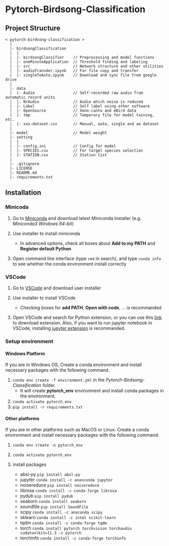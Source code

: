 # Pytorch-Birdsong-Classification

## Project Structure

```(python)
< pytorch-birdsong-classification >
  |
  |- birdsongClassification
  |  |
  |  |- birdsongClassifier    // Preprocessing and model functions
  |  |- oneMinuteApplication  // Threshold finding and labeling
  |  |- src                   // Network structure and other utilities
  |  |- audioTransder.ipynb   // For file copy and transfer
  |  |- singleToAuto.ipynb    // Download and sync file from google drive
  |
  |- data   
  |  |- Audio                 // Self-recorded raw audio from automatic record units
  |  |- NrAudio               // Audio which noise is reduced
  |  |- Label                 // Self label using other software
  |  |- OpenSource            // Xeno-canto and eBird data
  |  |- tmp                   // Temporary file for model taining, etc.
  |  |- xxx-dataset.csv       // Manual, auto, single and ae dataset
  |
  |- model                    // Model weight
  |- setting     
  |  |
  |  |- config.ini            // Config for model
  |  |- SPECIES.csv           // For target species selection
  |  |- STATION.csv           // Station list
  |
  |- .gitignore
  |- LICENSE
  |- README.md
  |- requirements.txt 
```

## Installation

### Minicoda

1. Go to [Miniconda](https://docs.conda.io/en/latest/miniconda.html) and download latest Miniconda installer (e.g. _Miniconda3 Windows 64-bit_)

2. Use installer to install miniconda

   * In advanced options, check all boxes about **Add to my PATH** and **Register default Python**

3. Open command line interface (type `cmd` in search), and type `conda info` to see whether the conda environment install correctly

### VSCode

1. Go to [VSCode](https://code.visualstudio.com/download) and download user installer

2. Use installer to install VSCode

   * Checking boxes for **add PATH**, **Open with code**, ... is recommanded

3. Open VSCode and search for Python extension, or you can use this [link](https://marketplace.visualstudio.com/items?itemName=ms-python.python) to download extension. Also, if you want to run jupyter notebook in VSCode, installing [jupyter extension](https://marketplace.visualstudio.com/items?itemName=ms-toolsai.jupyter) is recommanded.

### Setup environment

#### Windows Platform

If you are in Windows OS, Create a conda environment and install necessary packages with the following command.  

1. `conda env create -f environment.yml` in the _Pytorch-Birdsong-Classification_ folder.
   * It will create **pytorch_env** environment and install conda packages in the environment.
2. `conda activate pytorch_env`
3. `pip install -r requirements.txt`

#### Other platforms

If you are in other platforms such as MacOS or Linux. Create a conda environment and install necessary packages with the following command.  

1. `conda env create -n pytorch_env`
2. `conda activate pytorch_env`
3. install packages

   * absl-py `pip install absl-py`  
   * jupyter `conda install -c ananconda jupyter`
   * noisereduce `pip install noisereduce`  
   * librosa `conda install -c conda-forge librosa`  
   * pydub `pip install pydub`  
   * seaborn `conda install seaborn`  
   * soundfile `pip install SoundFile`  
   * scipy `conda install -c anaconda scipy`  
   * sklearn `conda install -c intel scikit-learn`  
   * tqdm `conda install -c conda-forge tqdm`  
   * torch `conda install pytorch torchvision torchaudio cudatoolkit=11.3 -c pytorch`  
   * torchinfo `conda install -c conda-forge torchinfo`  
